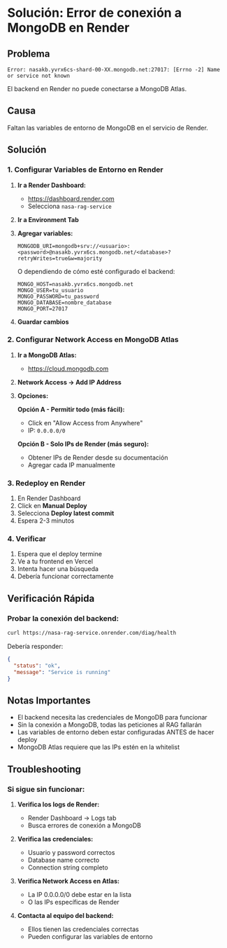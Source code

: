 # Solución: Error de conexión a MongoDB en Render

## Problema

```
Error: nasakb.yvrx6cs-shard-00-XX.mongodb.net:27017: [Errno -2] Name or service not known
```

El backend en Render no puede conectarse a MongoDB Atlas.

## Causa

Faltan las variables de entorno de MongoDB en el servicio de Render.

## Solución

### 1. Configurar Variables de Entorno en Render

1. **Ir a Render Dashboard:**
   - https://dashboard.render.com
   - Selecciona `nasa-rag-service`

2. **Ir a Environment Tab**

3. **Agregar variables:**
   ```env
   MONGODB_URI=mongodb+srv://<usuario>:<password>@nasakb.yvrx6cs.mongodb.net/<database>?retryWrites=true&w=majority
   ```

   O dependiendo de cómo esté configurado el backend:
   ```env
   MONGO_HOST=nasakb.yvrx6cs.mongodb.net
   MONGO_USER=tu_usuario
   MONGO_PASSWORD=tu_password
   MONGO_DATABASE=nombre_database
   MONGO_PORT=27017
   ```

4. **Guardar cambios**

### 2. Configurar Network Access en MongoDB Atlas

1. **Ir a MongoDB Atlas:**
   - https://cloud.mongodb.com
   
2. **Network Access → Add IP Address**

3. **Opciones:**
   
   **Opción A - Permitir todo (más fácil):**
   - Click en "Allow Access from Anywhere"
   - IP: `0.0.0.0/0`
   
   **Opción B - Solo IPs de Render (más seguro):**
   - Obtener IPs de Render desde su documentación
   - Agregar cada IP manualmente

### 3. Redeploy en Render

1. En Render Dashboard
2. Click en **Manual Deploy**
3. Selecciona **Deploy latest commit**
4. Espera 2-3 minutos

### 4. Verificar

1. Espera que el deploy termine
2. Ve a tu frontend en Vercel
3. Intenta hacer una búsqueda
4. Debería funcionar correctamente

## Verificación Rápida

### Probar la conexión del backend:

```bash
curl https://nasa-rag-service.onrender.com/diag/health
```

Debería responder:
```json
{
  "status": "ok",
  "message": "Service is running"
}
```

## Notas Importantes

- El backend necesita las credenciales de MongoDB para funcionar
- Sin la conexión a MongoDB, todas las peticiones al RAG fallarán
- Las variables de entorno deben estar configuradas ANTES de hacer deploy
- MongoDB Atlas requiere que las IPs estén en la whitelist

## Troubleshooting

### Si sigue sin funcionar:

1. **Verifica los logs de Render:**
   - Render Dashboard → Logs tab
   - Busca errores de conexión a MongoDB

2. **Verifica las credenciales:**
   - Usuario y password correctos
   - Database name correcto
   - Connection string completo

3. **Verifica Network Access en Atlas:**
   - La IP 0.0.0.0/0 debe estar en la lista
   - O las IPs específicas de Render

4. **Contacta al equipo del backend:**
   - Ellos tienen las credenciales correctas
   - Pueden configurar las variables de entorno

